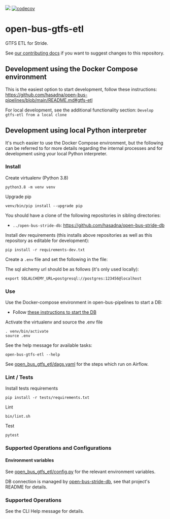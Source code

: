 ![](https://github.com/hasadna/open-bus-gtfs-etl/actions/workflows/CI.yml/badge.svg?branch=main) [![codecov](https://codecov.io/gh/hasadna/open-bus-gtfs-etl/branch/main/graph/badge.svg?token=JJDM2TRBA8)](https://codecov.io/gh/hasadna/open-bus-gtfs-etl)

# open-bus-gtfs-etl
GTFS ETL for Stride.

See [our contributing docs](https://github.com/hasadna/open-bus-pipelines/blob/main/CONTRIBUTING.md) if you want to suggest changes to this repository.

## Development using the Docker Compose environment

This is the easiest option to start development, follow these instructions: https://github.com/hasadna/open-bus-pipelines/blob/main/README.md#gtfs-etl

For local development, see the additional functionality section: `Develop gtfs-etl from a local clone`

## Development using local Python interpreter

It's much easier to use the Docker Compose environment, but the following can be
referred to for more details regarding the internal processes and for development
using your local Python interpreter. 

### Install

Create virtualenv (Python 3.8)

```
python3.8 -m venv venv
```

Upgrade pip

```
venv/bin/pip install --upgrade pip
```

You should have a clone of the following repositories in sibling directories:

* `../open-bus-stride-db`: https://github.com/hasadna/open-bus-stride-db

Install dev requirements (this installs above repositories as well as this repository as editable for development):

```
pip install -r requirements-dev.txt
```

Create a `.env` file and set the following in the file:

The sql alchemy url should be as follows (it's only used locally):

```
export SQLALCHEMY_URL=postgresql://postgres:123456@localhost
```

### Use

Use the Docker-compose environment in open-bus-pipelines to start a DB:

* Follow [these instructions to start the DB](https://github.com/hasadna/open-bus-pipelines/blob/main/README.md#stride-db)

Activate the virtualenv and source the .env file

```
. venv/bin/activate
source .env
```

See the help message for available tasks:

```
open-bus-gtfs-etl --help
```

See [open_bus_gtfs_etl/dags.yaml](open_bus_gtfs_etl/dags.yaml) for the steps which run on Airflow. 

### Lint / Tests

Install tests requirements

```
pip install -r tests/requirements.txt
```

Lint

```
bin/lint.sh
```

Test

```
pytest
```

### Supported Operations and Configurations

#### Environment variables

See [open_bus_gtfs_etl/config.py](open_bus_gtfs_etl/config.py) for the relevant environment variables.

DB connection is managed by [open-bus-stride-db](https://github.com/hasadna/open-bus-stride-db),
see that project's README for details.

### Supported Operations 

See the CLI Help message for details.
